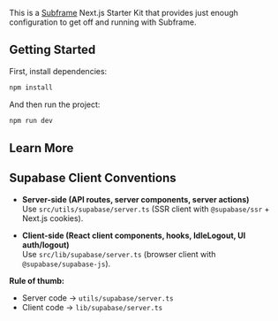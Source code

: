 This is a [Subframe](https://subframe.com) Next.js Starter Kit that provides just enough configuration to get off and running with Subframe.

## Getting Started

First, install dependencies:

```bash
npm install
```

And then run the project:

```bash
npm run dev
```

## Learn More


## Supabase Client Conventions

- **Server-side (API routes, server components, server actions)**  
  Use `src/utils/supabase/server.ts` (SSR client with `@supabase/ssr` + Next.js cookies).

- **Client-side (React client components, hooks, IdleLogout, UI auth/logout)**  
  Use `src/lib/supabase/server.ts` (browser client with `@supabase/supabase-js`).

**Rule of thumb:**  
- Server code → `utils/supabase/server.ts`  
- Client code → `lib/supabase/server.ts`
